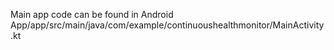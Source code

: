 Main app code can be found in Android App/app/src/main/java/com/example/continuoushealthmonitor/MainActivity.kt
